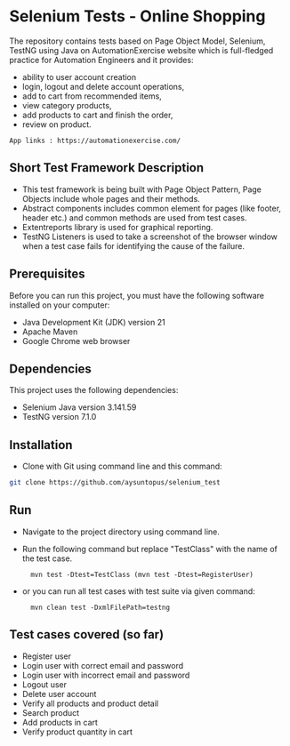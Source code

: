 # Selenium Tests - Online Shopping

The repository contains tests based on Page Object Model, Selenium, TestNG using Java on AutomationExercise website which is full-fledged practice for Automation Engineers and it provides: 
- ability to user account creation
- login, logout and delete account operations,
- add to cart from recommended items,
- view category products,
- add products to cart and finish the order,
- review on product.

```App links : https://automationexercise.com/```

## Short Test Framework Description

- This test framework is being built with Page Object Pattern, Page Objects include whole pages and their methods.
- Abstract components includes common element for pages (like footer, header etc.) and common methods are used from test cases.
- Extentreports library is used for graphical reporting.
- TestNG Listeners is used to take a screenshot of the browser window when a test case fails for identifying the cause of the failure.

## Prerequisites
Before you can run this project, you must have the following software installed on your computer:
- Java Development Kit (JDK) version 21
- Apache Maven
- Google Chrome web browser
  
 ## Dependencies
This project uses the following dependencies:
- Selenium Java version 3.141.59
- TestNG version 7.1.0
  
## Installation
- Clone with Git using command line and this command:
```sh
git clone https://github.com/aysuntopus/selenium_test
```
## Run
- Navigate to the project directory using command line.
- Run the following command but replace "TestClass" with the name of the test case.
  
        mvn test -Dtest=TestClass (mvn test -Dtest=RegisterUser)  
- or you can run all test cases with test suite via given command:
  
        mvn clean test -DxmlFilePath=testng
## Test cases covered (so far)
- Register user
- Login user with correct email and password
- Login user with incorrect email and password
- Logout user
- Delete user account
- Verify all products and product detail
- Search product
- Add products in cart
- Verify product quantity in cart
